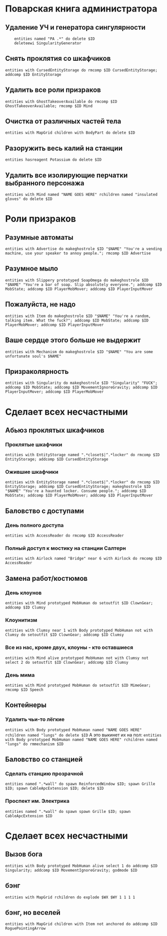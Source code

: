 # Поварская книга администратора

## Удаление УЧ и генератора сингулярности
```
    entities named "PA .*" do delete $ID
    deleteewi SingularityGenerator
```
## Снять проклятия со шкафчиков
`entities with CursedEntityStorage do rmcomp $ID CursedEntityStorage; addcomp $ID EntityStorage`
## Удалить все роли призраков
`entities with GhostTakeoverAvailable do rmcomp $ID GhostTakeoverAvailable; rmcomp $ID Mind`
## Очистка от различных частей тела
`entities with MapGrid children with BodyPart do delete $ID`
## Разоружить весь калий на станции
`entities hasreagent Potassium do delete $ID`
## Удалить все изолирующие перчатки выбранного персонажа
`entities with Mind named "NAME GOES HERE" rchildren named "insulated gloves" do delete $ID`

# Роли призраков
## Разумные автоматы
`entities with Advertise do makeghostrole $ID "$NAME" "You're a vending machine, use your speaker to annoy people."; rmcomp $ID Advertise`
## Разумное мыло
`entities with Slippery prototyped SoapOmega do makeghostrole $ID "$NAME" "You're a bar of soap. Slip absolutely everyone."; addcomp $ID MobState; addcomp $ID PlayerMobMover; addcomp $ID PlayerInputMover`
## Пожалуйста, не надо
`entities with Item do makeghostrole $ID "$NAME" "You're a random, talking item. What the fuck?"; addcomp $ID MobState; addcomp $ID PlayerMobMover; addcomp $ID PlayerInputMover`
## Ваше сердце этого больше не выдержит
`entities with Mechanism do makeghostrole $ID "$NAME" "You are some unfortunate soul's $NAME"`
## Призраколярность
`entities with Singularity do makeghostrole $ID "Singularity" "FUCK"; addcomp $ID MobState; addcomp $ID MovementIgnoreGravity; addcomp $ID PlayerInputMover; addcomp $ID PlayerMobMover`

# Сделает всех несчастными
## Абьюз проклятых шкафчиков
### Проклятые шкафчики
`entities with EntityStorage named ".*closet$|^.*locker" do rmcomp $ID EntityStorage; addcomp $ID CursedEntityStorage`
### Ожившие шкафчики
`entities with EntityStorage named ".*closet$|^.*locker" do rmcomp $ID EntityStorage; addcomp $ID CursedEntityStorage; makeghostrole $ID "$NAME" "You're a haunted locker. Consume people."; addcomp $ID MobState; addcomp $ID PlayerMobMover; addcomp $ID PlayerInputMover`
## Баловство с доступами
### День полного доступа
`entities with AccessReader do rmcomp $ID AccessReader`
### Полный доступ к мостику на станции Салтерн
`entities with Airlock named "Bridge" near 6 with Airlock do rmcomp $ID AccessReader`
## Замена работ/костюмов
### День клоунов
`entities with Mind prototyped MobHuman do setoutfit $ID ClownGear; addcomp $ID Clumsy`
### Клоунитизм
`entities with Clumsy near 1 with Body prototyped MobHuman not with Clumsy do setoutfit $ID ClownGear; addcomp $ID Clumsy`
### Все из нас, кроме двух, клоуны - кто оставшиеся
`entities with Mind alive prototyped MobHuman not with Clumsy not select 2 do setoutfit $ID ClownGear; addcomp $ID Clumsy`
### День мима
`entities with Mind prototyped MobHuman do setoutfit $ID MimeGear; rmcomp $ID Speech`
## Контейнеры
### Удалить чьи-то лёгкие
`entities with Body prototyped MobHuman named "NAME GOES HERE" rchildren named "lungs" do delete $ID`
А это выкинет их на пол:
`entities with Body prototyped MobHuman named "NAME GOES HERE" rchildren named "lungs" do rmmechanism $ID`
## Баловство со станцией
### Сделать станцию прозрачной
`entities named ".*wall" do spawn ReinforcedWindow $ID; spawn Grille $ID; spawn CableApcExtension $ID; delete $ID`
### Проспект им. Электрика
`entities named ".*wall" do spawn spawn Grille $ID; spawn CableApcExtension $ID`

# Сделает всех несчастными
## Вызов бога
`entities with Body prototyped MobHuman alive select 1 do addcomp $ID Singularity; addcomp $ID MovementIgnoreGravity; godmode $ID`
## бэнг
`entities with MapGrid rchildren do explode $WX $WY 1 1 1 1`
## бэнг, но веселей
`entities with MapGrid children with Item not anchored do addcomp $ID RoguePointingArrow`
